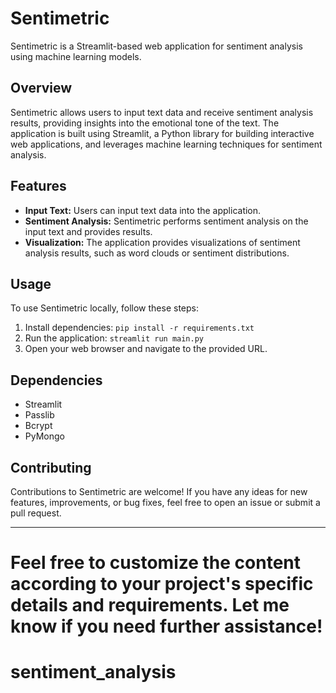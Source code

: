 
# Sentimetric

Sentimetric is a Streamlit-based web application for sentiment analysis using machine learning models.

## Overview

Sentimetric allows users to input text data and receive sentiment analysis results, providing insights into the emotional tone of the text. The application is built using Streamlit, a Python library for building interactive web applications, and leverages machine learning techniques for sentiment analysis.

## Features

- **Input Text:** Users can input text data into the application.
- **Sentiment Analysis:** Sentimetric performs sentiment analysis on the input text and provides results.
- **Visualization:** The application provides visualizations of sentiment analysis results, such as word clouds or sentiment distributions.

## Usage

To use Sentimetric locally, follow these steps:

1. Install dependencies: `pip install -r requirements.txt`
2. Run the application: `streamlit run main.py`
3. Open your web browser and navigate to the provided URL.

## Dependencies

- Streamlit
- Passlib
- Bcrypt
- PyMongo

## Contributing

Contributions to Sentimetric are welcome! If you have any ideas for new features, improvements, or bug fixes, feel free to open an issue or submit a pull request.

---

Feel free to customize the content according to your project's specific details and requirements. Let me know if you need further assistance!
=======
# sentiment_analysis
 
